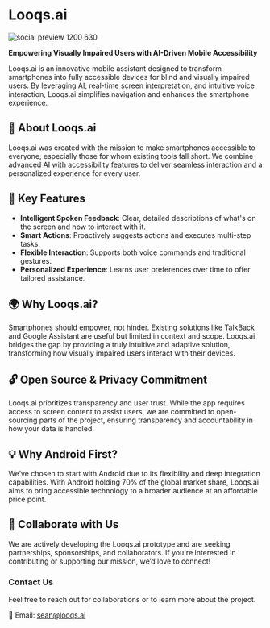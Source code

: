 # Looqs.ai

![social preview 1200 630](https://github.com/user-attachments/assets/449e647f-2ab0-4c30-91e0-11c90b273ed0)

**Empowering Visually Impaired Users with AI-Driven Mobile Accessibility**  

Looqs.ai is an innovative mobile assistant designed to transform smartphones into fully accessible devices for blind and visually impaired users. By leveraging AI, real-time screen interpretation, and intuitive voice interaction, Looqs.ai simplifies navigation and enhances the smartphone experience.

## 📱 **About Looqs.ai**

Looqs.ai was created with the mission to make smartphones accessible to everyone, especially those for whom existing tools fall short. We combine advanced AI with accessibility features to deliver seamless interaction and a personalized experience for every user.

## 🚀 **Key Features**

- **Intelligent Spoken Feedback**: Clear, detailed descriptions of what's on the screen and how to interact with it.
- **Smart Actions**: Proactively suggests actions and executes multi-step tasks.
- **Flexible Interaction**: Supports both voice commands and traditional gestures.
- **Personalized Experience**: Learns user preferences over time to offer tailored assistance.

## 🌍 **Why Looqs.ai?**

Smartphones should empower, not hinder. Existing solutions like TalkBack and Google Assistant are useful but limited in context and scope. Looqs.ai bridges the gap by providing a truly intuitive and adaptive solution, transforming how visually impaired users interact with their devices.

## 🔓 **Open Source & Privacy Commitment**

Looqs.ai prioritizes transparency and user trust. While the app requires access to screen content to assist users, we are committed to open-sourcing parts of the project, ensuring transparency and accountability in how your data is handled.

## 💡 **Why Android First?**

We’ve chosen to start with Android due to its flexibility and deep integration capabilities. With Android holding 70% of the global market share, Looqs.ai aims to bring accessible technology to a broader audience at an affordable price point.

## 🤝 **Collaborate with Us**

We are actively developing the Looqs.ai prototype and are seeking partnerships, sponsorships, and collaborators. If you're interested in contributing or supporting our mission, we’d love to connect!

### **Contact Us**  
Feel free to reach out for collaborations or to learn more about the project.

📧 Email: [sean@looqs.ai](mailto:sean@looqs.ai)
